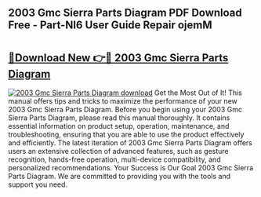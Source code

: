 ## 2003 Gmc Sierra Parts Diagram PDF Download Free - Part-NI6 User Guide Repair ojemM

# <h2><a href="http://dfukkb6.blite.top/?on=2003+Gmc+Sierra+Parts+Diagram">🔗Download New 👉🔴 2003 Gmc Sierra Parts Diagram</a></h2>

[![2003 Gmc Sierra Parts Diagram download](https://i.imgur.com/lujVjoI.png)](http://dfukkb6.blite.top/?on=2003+Gmc+Sierra+Parts+Diagram)
Get the Most Out of It! This manual offers tips and tricks to maximize the performance of your new 2003 Gmc Sierra Parts Diagram. Before you begin using your 2003 Gmc Sierra Parts Diagram, please read this manual thoroughly. It contains essential information on product setup, operation, maintenance, and troubleshooting, ensuring that you are able to use the product effectively and efficiently. The latest iteration of 2003 Gmc Sierra Parts Diagram offers users an extensive collection of advanced features, such as gesture recognition, hands-free operation, multi-device compatibility, and personalized recommendations. Your Success is Our Goal 2003 Gmc Sierra Parts Diagram. We are committed to providing you with the tools and support you need.

